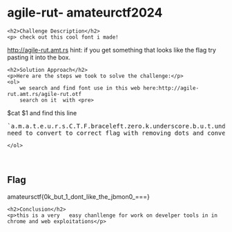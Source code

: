 
<!DOCTYPE html>
<html>

<body>
    <h1>agile-rut- amateurctf2024</h1>

    <h2>Challenge Description</h2>
    <p> check out this cool font i made!
<a href="http://agile-rut.amt.rs">http://agile-rut.amt.rs</a>
hint: if you get something that looks like the flag try pasting it into the box.
</p>
 
    <h2>Solution Approach</h2>
    <p>Here are the steps we took to solve the challenge:</p>
    <ol>
        we search and find font use in this web here:http://agile-rut.amt.rs/agile-rut.otf
        search on it  with <pre>
$cat $1
</pre>
and find this line
<pre>
`a.m.a.t.e.u.r.s.C.T.F.braceleft.zero.k.underscore.b.u.t.underscore.one.underscore.d.o.n.t.underscore.l.i.k.e.underscore.t.h.e.underscore.j.b.m.o.n.zero.underscore.equal.equal.equal.braceright
need to convert to correct flag with removing dots and convert braceleft and braceright     and zero... and test them to be correct after submit
</pre>
       
    
    </ol>
<br>
    <h2>Flag</h2>
    <p class="flag">amateursctf{0k_but_1_dont_like_the_jbmon0_===}
</p>

    <h2>Conclusion</h2>
    <p>this is a very   easy chanllenge for work on develper tools in in chrome and web exploitations</p>
</body>
</html>


